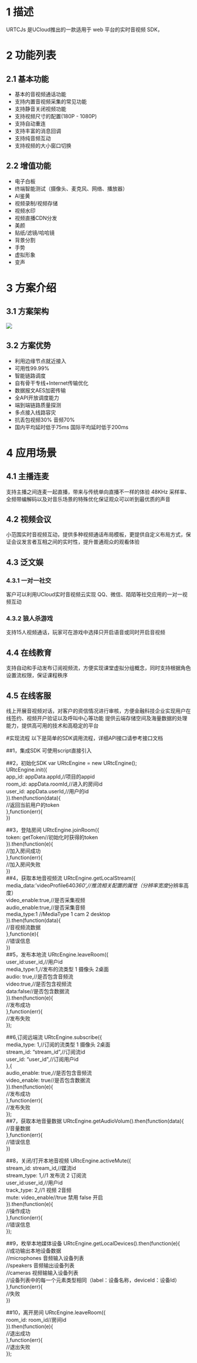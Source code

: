# 1 描述
URTCJs 是UCloud推出的一款适用于 web 平台的实时音视频 SDK，
# 2 功能列表
## 2.1 基本功能
* 基本的音视频通话功能	
* 支持内置音视频采集的常见功能	
* 支持静音关闭视频功能	
* 支持视频尺寸的配置(180P - 1080P)	
* 支持自动重连	
* 支持丰富的消息回调	
* 支持纯音频互动	
* 支持视频的大小窗口切换	
## 2.2 增值功能
* 电子白板
* 终端智能测试（摄像头、麦克风、网络、播放器）
* AI鉴黄
* 视频录制/视频存储
* 视频水印
* 视频直播CDN分发
* 美颜
* 贴纸/滤镜/哈哈镜
* 背景分割
* 手势
* 虚拟形象
* 变声
# 3 方案介绍
## 3.1 方案架构
![](http://urtcwater.cn-bj.ufileos.com/%E5%9B%BE%E7%89%871.png)
## 3.2 方案优势
* 利用边缘节点就近接入
* 可用性99.99%
* 智能链路调度
* 自有骨干专线+Internet传输优化
* 数据报文AES加密传输
* 全API开放调度能力
* 端到端链路质量探测
* 多点接入线路容灾
* 抗丢包视频30% 音频70%
* 国内平均延时低于75ms 国际平均延时低于200ms
# 4 应用场景
## 4.1 主播连麦
支持主播之间连麦一起直播，带来与传统单向直播不一样的体验
48KHz 采样率、全频带编解码以及对音乐场景的特殊优化保证观众可以听到最优质的声音
## 4.2 视频会议
小范围实时音视频互动，提供多种视频通话布局模板，更提供自定义布局方式，保证会议发言者互相之间的实时性，提升普通观众的观看体验
## 4.3 泛文娱
### 4.3.1 一对一社交
客户可以利用UCloud实时音视频云实现 QQ、微信、陌陌等社交应用的一对一视频互动
### 4.3.2 狼人杀游戏
支持15人视频通话，玩家可在游戏中选择只开启语音或同时开启音视频
## 4.4 在线教育
支持自动和手动发布订阅视频流，方便实现课堂虚拟分组概念，同时支持根据角色设置流权限，保证课程秩序
## 4.5 在线客服
线上开展音视频对话，对客户的资信情况进行审核，方便金融科技企业实现用户在线签约、视频开户验证以及呼叫中心等功能
提供云端存储空间及海量数据的处理能力，提供高可用的技术和高稳定的平台

#实现流程
以下是简单的SDK调用流程，详细API接口请参考接口文档

##1，集成SDK
可使用script直接引入
 <script src="urtcsdk-1.0.1.js"></script>


##2，初始化SDK
var URtcEngine = new URtcEngine();  
URtcEngine.init({  
        app_id: appData.appId,//项目的appid  
        room_id: appData.roomId,//进入的房间id  
        user_id: appData.userId,//用户的id  
    }).then(function(data){  
	//返回当前用户的token  
	},function(err){  
})  


##3，登陆房间
URtcEngine.joinRoom({  
    token: getToken//初始化时获得的token  
}).then(function(e){  
    //加入房间成功  
},function(err){  
    //加入房间失败  
})  
##4，获取本地音视频流
URtcEngine.getLocalStream({  
    media_data:’videoProfile640*360’,//推流相关配置的属性（分辨率宽度*分辨率高度）  
    video_enable:true,//是否采集视频  
    audio_enable:true,//是否采集音频  
    media_type:1 //MediaType 1 cam 2 desktop  
}).then(function(data){  
   //音视频流数据  
},function(e){  
    //错误信息  
})  
##5，发布本地流
URtcEngine.leaveRoom({  
    user_id:user_id,//用户id  
    media_type:1,//发布的流类型 1 摄像头 2桌面  
	audio: true,//是否包含音频流  
	video:true,//是否包含视频流  
	data:false//是否包含数据流  
}).then(function(e){  
    //发布成功  
},function(err){  
     //发布失败  
});  

##6,订阅远端流 
URtcEngine.subscribe({  
    media_type: 1,//订阅的流类型 1 摄像头 2桌面  
	stream_id: “stream_id”,//订阅流id  
	user_id: “user_id",//订阅用户id  
},{  
	audio_enable: true,//是否包含音频流  
	video_enable: true//是否包含数据流  
}).then(function(e){  
            //发布成功  
        },function(err){  
             //发布失败  
        });  
##7，获取本地音量数据
URtcEngine.getAudioVolum().then(function(data){  
     //音量数据  
 },function(err){  
	//错误信息  
})  

##8，关闭/打开本地音视频
URtcEngine.activeMute({  
        stream_id: stream_id,//媒流id   
        stream_type: 1,//1 发布流 2 订阅流  
        user_id:user_id,//用户id  
        track_type: 2,//1 视频 2音频  
        mute: video_enable//true 禁用 false 开启  
    }).then(function(e){  
		//操作成功  
	},function(err){  
		//错误信息  
});  

##9，枚举本地媒体设备
URtcEngine.getLocalDevices().then(function(e){  
    //成功输出本地设备数据  
  	//microphones 音频输入设备列表	  
	//speakers 音频输出设备列表  
	//cameras 视频输输入设备列表  
	//设备列表中的每一个元素类型相同（label：设备名称，deviceId：设备Id）  	
},function(err){  
    //失败  
})  

##10，离开房间
URtcEngine.leaveRoom({  
    room_id: room_id//房间id  
}).then(function(e){  
    //退出成功  
},function(err){  
     //退出失败  
});  
